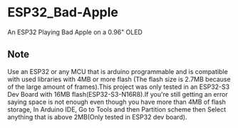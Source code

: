 # ESP32_Bad-Apple
An ESP32 Playing Bad Apple on a 0.96" OLED

## Note
Use an ESP32 or any MCU that is arduino programmable and is compatible with used libraries with 4MB or more flash (The flash size is 2.7MB because of the large amount of frames).This project was only tested in an ESP32-S3 Dev Board with 16MB flash(ESP32-S3-N16R8).If you're still getting an error saying space is not enough even though you have more than 4MB of flash storage, In Arduino IDE, Go to Tools and then Partition scheme then Select anything that is above 2MB(Only tested in ESP32 dev board).


